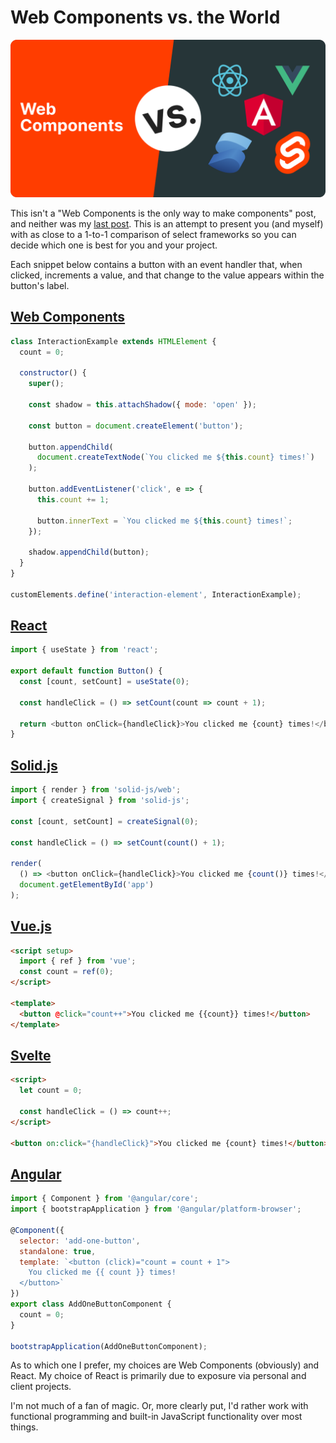 # Web Components vs. the World

![](/images/web-components-vs-the-world/header.svg)

This isn't a "Web Components is the only way to make components" post, and neither was my [last post](/lets-make-web-components-happen/). This is an attempt to present you (and myself) with as close to a 1-to-1 comparison of select frameworks so you can decide which one is best for you and your project.

Each snippet below contains a button with an event handler that, when clicked, increments a value, and that change to the value appears within the button's label.

## [Web Components](https://developer.mozilla.org/en-US/docs/Web/API/Web_Components)

```javascript
class InteractionExample extends HTMLElement {
  count = 0;

  constructor() {
    super();

    const shadow = this.attachShadow({ mode: 'open' });

    const button = document.createElement('button');

    button.appendChild(
      document.createTextNode(`You clicked me ${this.count} times!`)
    );

    button.addEventListener('click', e => {
      this.count += 1;

      button.innerText = `You clicked me ${this.count} times!`;
    });

    shadow.appendChild(button);
  }
}

customElements.define('interaction-element', InteractionExample);
```

## [React](https://react.dev/)

```javascript
import { useState } from 'react';

export default function Button() {
  const [count, setCount] = useState(0);

  const handleClick = () => setCount(count => count + 1);

  return <button onClick={handleClick}>You clicked me {count} times!</button>;
}
```

## [Solid.js](https://www.solidjs.com/)

```javascript
import { render } from 'solid-js/web';
import { createSignal } from 'solid-js';

const [count, setCount] = createSignal(0);

const handleClick = () => setCount(count() + 1);

render(
  () => <button onClick={handleClick}>You clicked me {count()} times!</button>,
  document.getElementById('app')
);
```

## [Vue.js](https://vuejs.org/)

```html
<script setup>
  import { ref } from 'vue';
  const count = ref(0);
</script>

<template>
  <button @click="count++">You clicked me {{count}} times!</button>
</template>
```

## [Svelte](https://svelte.dev/)

```html
<script>
  let count = 0;

  const handleClick = () => count++;
</script>

<button on:click="{handleClick}">You clicked me {count} times!</button>
```

## [Angular](https://angular.io/)

```javascript
import { Component } from '@angular/core';
import { bootstrapApplication } from '@angular/platform-browser';

@Component({
  selector: 'add-one-button',
  standalone: true,
  template: `<button (click)="count = count + 1">
    You clicked me {{ count }} times!
  </button>`
})
export class AddOneButtonComponent {
  count = 0;
}

bootstrapApplication(AddOneButtonComponent);
```

As to which one I prefer, my choices are Web Components (obviously) and React. My choice of React is primarily due to exposure via personal and client projects.

I'm not much of a fan of magic. Or, more clearly put, I'd rather work with functional programming and built-in JavaScript functionality over most things.
